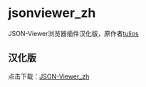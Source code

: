 # jsonviewer_zh
JSON-Viewer浏览器插件汉化版，原作者[tulios](https://github.com/tulios/json-viewer)


汉化版
--
点击下载：[JSON-Viewer_zh](https://github.com/bencky1017/jsonviewer_zh/releases/)
